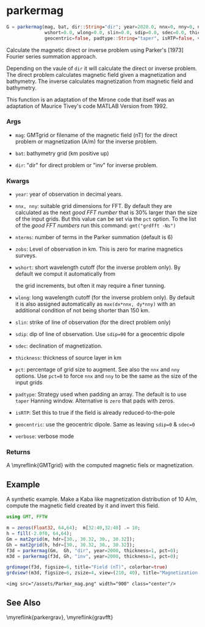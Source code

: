 # parkermag

```julia
G = parkermag(mag, bat, dir::String="dir"; year=2020.0, nnx=0, nny=0, nterms=6, zobs=0.0,
              wshort=0.0, wlong=0.0, slin=0.0, sdip=0.0, sdec=0.0, thickness=0.5, pct=30,
              geocentric=false, padtype::String="taper", isRTP=false, verbose=false)::GMTgrid
```

Calculate the magnetic direct or inverse problem using Parker's [1973] Fourier series summation approach.

Depending on the vaule of `dir` it will calculate the direct or inverse problem. The direct problem
calculates magnetic field given a magnetization and bathymetry. The inverse calculates magnetization
from magnetic field and bathymetry.

This function is an adaptation of the Mirone code that itself was an adaptation of Maurice Tivey's code
MATLAB Version from 1992.

### Args
- `mag`: GMTgrid or filename of the magnetic field (nT) for the direct problem or magnetization (A/m) for the
   inverse problem.

- `bat`: bathymetry grid (km positive up)

- `dir`: "dir" for direct problem or "inv" for inverse problem.

### Kwargs
- `year`: year of observation in decimal years.

- `nnx, nny`: suitable grid dimensions for FFT. By default they are calculated as the next _good FFT number_ that
   is 30% larger than the size of the input grids. But this value can be set via the `pct` option. To the list of
   the _good FFT numbers_ run this command: ``gmt("grdfft -Ns")``

- `nterms`: number of terms in the Parker summation (default is 6)

- `zobs`: Level of observation in km. This is zero for marine magnetics surveys.

- `wshort`: short wavelength cutoff (for the inverse problem only). By default we comput it automatically from

   the grid increments, but often it may require a finer tunning. 

- `wlong`: long wavelength cutoff (for the inverse problem only). By default it is also assigned automatically
   as `max(dx*nnx, dy*nny)` with an additional condition of not being shorter than 150 km.

- `slin`: strike of line of observation (for the direct problem only)

- `sdip`: dip of line of observation. Use ``sdip=90`` for a geocentric dipole

- `sdec`: declination of magnetization.

- `thickness`: thickness of source layer in km

- `pct`: percentage of grid size to augment. See also the `nnx` and `nny` options. Use `pct=0` to force
   `nnx` and `nny` to be the same as the size of the input grids

- `padtype`: Strategy used when padding an array. The default is to use ``taper`` Hanning window. Alternative is
   ``zero`` that pads with zeros.

- `isRTP`: Set this to true if the field is already reduced-to-the-pole

- `geocentric`: use the geocentric dipole. Same as leaving `sdip=0` & `sdec=0`

- `verbose`: verbose mode


### Returns
A \myreflink{GMTgrid} with the computed magnetic fiels or magnetization.

Example
-------

A synthetic example. Make a Kaba like magnetization distribution of 10 A/m, compute the
magnetic field created by it and invert this field.

```julia
using GMT, FFTW

m = zeros(Float32, 64,64);  m[32:40,32:40] .= 10;
h = fill(-2.0f0, 64,64);
Gm = mat2grid(m, hdr=[30., 30.32, 30., 30.32]);
Gh = mat2grid(h, hdr=[30., 30.32, 30., 30.32]);
f3d = parkermag(Gm,  Gh, "dir", year=2000, thickness=1, pct=0);
m3d = parkermag(f3d, Gh, "inv", year=2000, thickness=1, pct=0);

grdimage(f3d, figsize=6, title="Field (nT)", colorbar=true)
grdview!(m3d, figsize=6, zsize=4, view=(210, 40), title="Magnetization (A/m)", cmap=:auto, surf=:image, B=:za, xshift=8, show=true)
```

~~~
<img src="/assets/Parker_mag.png" width="900" class="center"/>
~~~


See Also
--------

\myreflink{parkergrav}, \myreflink{gravfft}
